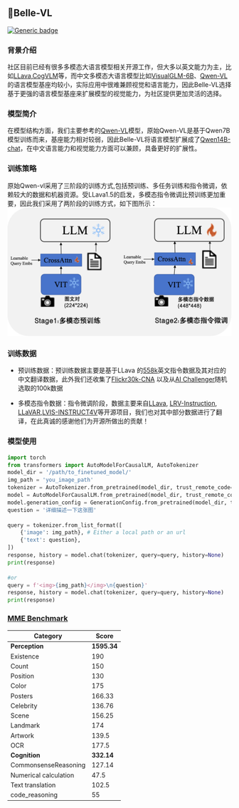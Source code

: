 
## 📝Belle-VL
[![Generic badge](https://img.shields.io/badge/🤗-Huggingface%20Repo2-green.svg)](https://huggingface.co/BELLE-2/BELLE-VL)
### 背景介绍
社区目前已经有很多多模态大语言模型相关开源工作，但大多以英文能力为主，比如[LLava](https://github.com/haotian-liu/LLaVA),[CogVLM](https://github.com/THUDM/CogVLM)等，而中文多模态大语言模型比如[VisualGLM-6B](https://github.com/THUDM/VisualGLM-6B)、[Qwen-VL](https://github.com/QwenLM/Qwen-VL)的语言模型基座均较小，实际应用中很难兼顾视觉和语言能力，因此Belle-VL选择基于更强的语言模型基座来扩展模型的视觉能力，为社区提供更加灵活的选择。

### 模型简介
在模型结构方面，我们主要参考的[Qwen-VL](https://github.com/QwenLM/Qwen-VL)模型，原始Qwen-VL是基于Qwen7B模型训练而来，基座能力相对较弱，因此Belle-VL将语言模型扩展成了[Qwen14B-chat](https://huggingface.co/Qwen/Qwen-14B-Chat)，在中文语言能力和视觉能力方面可以兼顾，具备更好的扩展性。

### 训练策略
原始Qwen-vl采用了三阶段的训练方式,包括预训练、多任务训练和指令微调，依赖较大的数据和机器资源。受LLava1.5的启发，多模态指令微调比预训练更加重要，因此我们采用了两阶段的训练方式，如下图所示：
![Traing_stage](./train.png)

### 训练数据
* 预训练数据：预训练数据主要是基于LLava 的[558k](https://huggingface.co/datasets/liuhaotian/LLaVA-Pretrain)英文指令数据及其对应的中文翻译数据，此外我们还收集了[Flickr30k-CNA](https://zero.so.com/) 以及从[AI Challenger](https://tianchi.aliyun.com/dataset/145781?spm=a2c22.12282016.0.0.5c823721PG2nBW)随机选取的100k数据

* 多模态指令数据：指令微调阶段，数据主要来自[LLava](https://github.com/haotian-liu/LLaVA), [LRV-Instruction](https://github.com/FuxiaoLiu/LRV-Instruction), [LLaVAR](https://github.com/SALT-NLP/LLaVAR),[LVIS-INSTRUCT4V](https://github.com/X2FD/LVIS-INSTRUCT4V)等开源项目，我们也对其中部分数据进行了翻译，在此真诚的感谢他们为开源所做出的贡献！

### 模型使用
``` python
import torch
from transformers import AutoModelForCausalLM, AutoTokenizer
model_dir = '/path/to_finetuned_model/'
img_path = 'you_image_path'
tokenizer = AutoTokenizer.from_pretrained(model_dir, trust_remote_code=True)
model = AutoModelForCausalLM.from_pretrained(model_dir, trust_remote_code=True).eval()
model.generation_config = GenerationConfig.from_pretrained(model_dir, trust_remote_code=True)
question = '详细描述一下这张图'

query = tokenizer.from_list_format([
    {'image': img_path}, # Either a local path or an url
    {'text': question},
])
response, history = model.chat(tokenizer, query=query, history=None)
print(response)

#or
query = f'<img>{img_path}</img>\n{question}'
response, history = model.chat(tokenizer, query=query, history=None)
print(response)
```

### [MME Benchmark](https://github.com/BradyFU/Awesome-Multimodal-Large-Language-Models/tree/Evaluation)
| Category               | Score |
|------------------------|-------|
| **Perception**         | **1595.34**    |
| Existence              | 190   |
| Count                  | 150   |
| Position               | 130   |
| Color                  | 175   |
| Posters                | 166.33|
| Celebrity              | 136.76|
| Scene                  | 156.25|
| Landmark               | 174   |
| Artwork                | 139.5 |
| OCR                    | 177.5 |
| **Cognition**          | **332.14**    |
| CommonsenseReasoning   | 127.14|
| Numerical calculation  | 47.5  |
| Text translation       | 102.5 |
| code_reasoning         | 55    |



